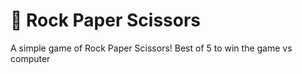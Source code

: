 <h1>👋 Rock Paper Scissors</h1>

A simple game of Rock Paper Scissors! Best of 5 to win the game vs computer
